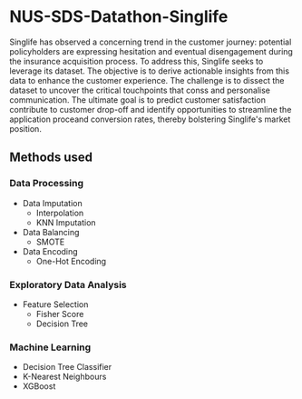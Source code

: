 # NUS-SDS-Datathon-Singlife

Singlife has observed a concerning trend in the customer journey: potential policyholders are expressing hesitation and eventual disengagement during the insurance acquisition process. To address this, Singlife seeks to leverage its dataset. The objective is to derive actionable insights from this data to enhance the customer experience. The challenge is to dissect the dataset to uncover the critical touchpoints that conss and personalise communication. The ultimate goal is to predict customer satisfaction contribute to customer drop-off and identify opportunities to streamline the application proceand conversion rates, thereby bolstering Singlife's market position.

## Methods used

### Data Processing
- Data Imputation
  - Interpolation
  - KNN Imputation
- Data Balancing
  - SMOTE
- Data Encoding
  - One-Hot Encoding

### Exploratory Data Analysis
- Feature Selection
  - Fisher Score
  - Decision Tree

### Machine Learning
- Decision Tree Classifier
- K-Nearest Neighbours
- XGBoost
